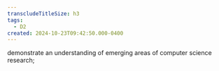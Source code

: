 ```yaml
---
transcludeTitleSize: h3
tags:
  - D2
created: 2024-10-23T09:42:50.000-0400
---
```

demonstrate an understanding of emerging areas of computer science research;